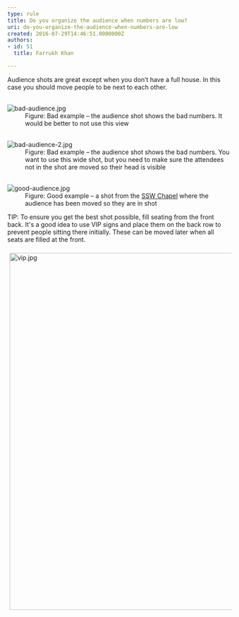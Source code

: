 ```yaml
---
type: rule
title: Do you organize the audience when numbers are low?
uri: do-you-organize-the-audience-when-numbers-are-low
created: 2016-07-29T14:46:51.0000000Z
authors:
- id: 51
  title: Farrukh Khan

---
```




<span class='intro'> ​Audience shots are great except when you don’t have a full house.​​ In this case you should move people to be next to each other.<br> </span>

<dl class="badImage">​
<dt>​<img src="/PublishingImages/bad-audience.jpg" alt="bad-audience.jpg" /></dt><dd>Figure&#58; Bad example – the audience shot shows the bad numbers. It would be better to not use this view</dd></dl><dl class="badImage">​
<dt>​<img src="/PublishingImages/bad-audience-2.jpg" alt="bad-audience-2.jpg" /></dt><dd>Figure&#58; Bad example – the audience shot shows the bad numbers. You want to use this wide shot, but you need to make sure the attendees not in the shot are moved so their head is visible</dd></dl><dl class="goodImage">​
<dt><img src="/PublishingImages/good-audience.jpg" alt="good-audience.jpg" /></dt><dd>Figure&#58; Good example – a shot from the <a href="https&#58;//www.ssw.com.au/ssw/events/venues/hire-conference-room.aspx" target="_blank">SSW Chapel​</a> where the audience has been moved so they are in shot</dd></dl>​​TIP&#58; To ensure you get the best shot possible, fill seating&#160;from the front back. It's​&#160;a good idea to use VIP signs and place them on the back row to prevent people sitting there initially. These can be moved later when all seats are filled at the front.<div><br></div><div><img src="/SiteAssets/organize-the-audience-when-numbers-are-low/vip.jpg" alt="vip.jpg" style="margin&#58;5px;width&#58;808px;" /><br><div><br></div></div>


